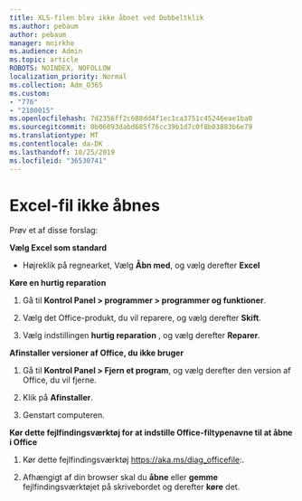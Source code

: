 ```yaml
---
title: XLS-filen blev ikke åbnet ved Dobbeltklik
ms.author: pebaum
author: pebaum
manager: mnirkhe
ms.audience: Admin
ms.topic: article
ROBOTS: NOINDEX, NOFOLLOW
localization_priority: Normal
ms.collection: Adm_O365
ms.custom:
- "776"
- "2100015"
ms.openlocfilehash: 7d2356ff2c688dd4f1ec1ca3751c45246eae1ba0
ms.sourcegitcommit: 0b06093dabd685f76cc39b1d7c0f8b03883b6e79
ms.translationtype: MT
ms.contentlocale: da-DK
ms.lasthandoff: 10/25/2019
ms.locfileid: "36530741"
---
```

# <a name="excel-file-doesnt-open"></a>Excel-fil ikke åbnes

Prøv et af disse forslag:

**Vælg Excel som standard**

* Højreklik på regnearket, Vælg **Åbn med**, og vælg derefter **Excel**

**Køre en hurtig reparation**

1. Gå til **Kontrol Panel > programmer > programmer og funktioner**.

2. Vælg det Office-produkt, du vil reparere, og vælg derefter **Skift**.

3. Vælg indstillingen **hurtig reparation** , og vælg derefter **Reparer**.

**Afinstaller versioner af Office, du ikke bruger**

1. Gå til **Kontrol Panel > Fjern et program**, og vælg derefter den version af Office, du vil fjerne.

2. Klik på **Afinstaller**.

3. Genstart computeren.

**Kør dette fejlfindingsværktøj for at indstille Office-filtypenavne til at åbne i Office**

1. Kør dette fejlfindingsværktøj https://aka.ms/diag_officefile:.

2. Afhængigt af din browser skal du **åbne** eller **gemme** fejlfindingsværktøjet på skrivebordet og derefter **køre** det.
